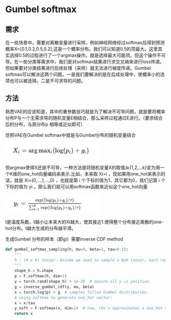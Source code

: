 # Gumbel softmax

## 需求

在一些场景中，需要对离散变量进行采样。例如神经网络经过softmax后得到预测概率X=[0.1,0.2,0.5,0.2],这是一个概率分布。我们可以知道0.5的项最大。这里其实选择0.5的过程进行了一个argmax操作。就是选择最大可能项。但这个操作不可导。在一些分类等需求中，我们是对softmax结果进行求交叉熵来进行loss传递。但如果要对分类结果进行后续处理（采样）就无法进行梯度传递。Gumbel softmax可以解决这两个问题。一是我们要解决的是在后续处理中，使概率小的选项也可以被选择。二是不可求导的问题。

## 方法

熟悉VAE的应该知道，其中的重参数技巧就是为了解决不可导问题。就是要将概率分布P与一个无需求导的随机变量E相结合，那么采样过程通过E进行。（要求结合后的分布，与原分布p 相等或近似即可）

仿照VAE在Gumbel softmax中就是与Gumbel分布的随机变量结合

![image-20221101191706803](../image/image-20221101191706803.png)

但argmax使得X还是不可导，一种方法是将随机变量X的取值从{1,2,...k}变为用一个K维的one_hot向量编码来表示.比如，本来取 Xi=i ，现如果用one_hot来表示的话，就是 Xi=(0,...,1,...,0) ，也就是第 i 个下标的值为1，其它都为0，我们记第 i 个下标的值为 yi 。那么我们就可以用softmax函数来近似这个one_hot向量

![image-20221101192418517](../image/image-20221101192418517.png)

t是温度系数，t越小让本来大的Xi越大，使其接近1.使得整个分布接近离散的one-hot分布。t越大生成的分布越平滑。

生成Gumbel 分布的样本（即gi）需要inverse CDF method

```python
def gumbel_softmax_sampling(h, mu=0, beta=1, tau=0.1):
    """
    h : (N x K) tensor. Assume we need to sample a NxK tensor, each row is an independent r.v.
    """
    shape_h = h.shape
    p = F.softmax(h, dim=1)
    y = torch.rand(shape_h) + 1e-25  # ensure all y is positive.
    g = inverse_gumbel_cdf(y, mu, beta)
    x = torch.log(p) + g  # samples follow Gumbel distribution.
    # using softmax to generate one_hot vector:
    x = x/tau
    y_soft = F.softmax(x, dim=1)  # now, the x approximates a one_hot vector.
    return x
```